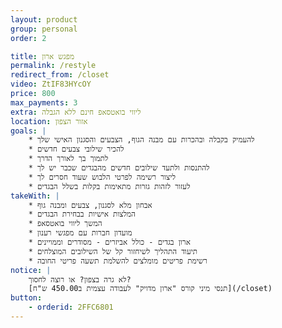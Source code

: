 ```yaml
---
layout: product
group: personal
order: 2

title: מפגש ארון
permalink: /restyle
redirect_from: /closet
video: ZtIF83HYcOY
price: 800
max_payments: 3
extra: ליווי בואטסאפ חינם ללא הגבלה
location: אזור הצפון
goals: |
    * להעמיק בקבלה ובהכרות עם מבנה הגוף, הצבעים והסגנון האישי שלך
    * להכיר שילובי צבעים חדשים
    * לתמוך בך לאורך הדרך
    * להתנסות ולתעד שילובים חדשים מהבגדים שכבר יש לך
    * ליצור רשימה לפרטי הלבוש שעוד חסרים לך
    * לעזור לזהות גזרות מתאימות בקלות בשלל הבגדים
takeWith: |
    * אבחון מלא לסגנון, צבעים ומבנה גוף
    * המלצות אישיות בבחירת הבגדים
    * המשך ליווי בואטסאפ
    * מועדון חברות עם מפגשי רענון
    * ארון בגדים - כולל אביזרים - מסודרים וממויינים
    * תיעוד התהליך לשיחזור קל של השילובים המוצלחים
    * רשימת פריטים מומלצים להשלמת תשעה פריטי החובה
notice: |
    לא גרה בצפון? או רוצה לחסוך?
    [תנסי מיני קורס "ארון מדויק" לעבודה עצמית ב450.00 ש"ח](/closet)
button:
    - orderid: 2FFC6801
---
```

